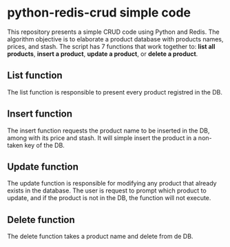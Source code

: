 # python-redis-crud simple code

This repository presents a simple CRUD code using Python and Redis.
The algorithm objective is to elaborate a product database with 
products names, prices, and stash. The script has 7 functions 
that work together to: **list all products**, **insert a product**,
**update a product**, or **delete a product**.

## List function 

The list function is responsible to present every product
registred in the DB.

## Insert function

The insert function requests the product name to be inserted in
the DB, among with its price and stash. It will simple insert
the product in a non-taken key of the DB.

## Update function

The update function is responsible for modifying any product that
already exists in the database. The user is request to prompt
which product to update, and if the product is not in the DB,
the function will not execute.

## Delete function

The delete function takes a product name and delete from de DB.
